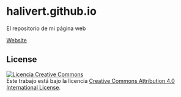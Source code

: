# halivert.github.io

El repositorio de mi página web

[Website](https://halivert.github.io)

## License

<a rel="license" href="http://creativecommons.org/licenses/by/4.0/">
  <img alt="Licencia Creative Commons" style="border-width:0"
  src="https://i.creativecommons.org/l/by/4.0/88x31.png" />
</a>
<br />
Este trabajo está bajo la licencia
<a rel="license" href="http://creativecommons.org/licenses/by/4.0/">
  Creative Commons Attribution 4.0 International License</a>.
